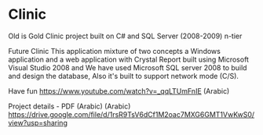 # Clinic
Old is Gold
Clinic project built on C# and SQL Server (2008-2009) n-tier  


Future Clinic This application mixture of two concepts a Windows application and a web application with Crystal Report built using Microsoft Visual Studio 2008 and We have used Microsoft SQL server 2008 to build and design the database, Also it's built to support network mode (C/S).

Have fun https://www.youtube.com/watch?v=_qqLTUmFnIE  (Arabic)

Project details - PDF (Arabic) (Arabic)
https://drive.google.com/file/d/1rsR9TsV6dCf1M2oac7MXG6GMT1VwKwS0/view?usp=sharing
